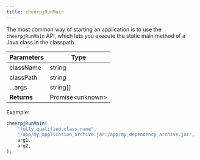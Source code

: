 ```yaml
---
title: cheerpjRunMain
---
```


The most common way of starting an application is to use the `cheerpjRunMain` API, which lets you execute the static main method of a Java class in the classpath.

| **Parameters** | **Type**          |
| -------------- | ----------------- |
| className      | string            |
| classPath      | string            |
| ...args        | string[]          |
| **Returns**    | Promise\<unknown> |

Example:

```js
cheerpjRunMain(
	"fully.qualified.class.name",
	"/app/my_application_archive.jar:/app/my_dependency_archive.jar",
	arg1,
	arg2,
);
```
